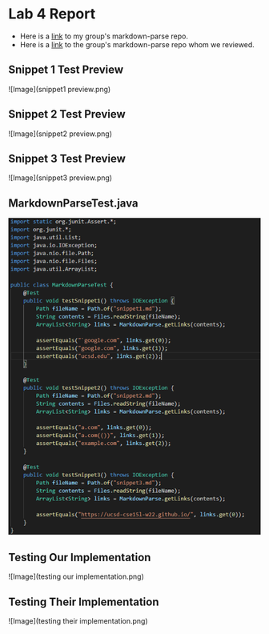 # Lab 4 Report
- Here is a [link](https://github.com/ezhou413/markdown-parse) to my group's markdown-parse repo.
- Here is a [link](https://github.com/sm52/markdown-parse) to the group's markdown-parse repo whom we reviewed.
## Snippet 1 Test Preview
![Image](snippet1 preview.png)
## Snippet 2 Test Preview
![Image](snippet2 preview.png)
## Snippet 3 Test Preview
![Image](snippet3 preview.png)
## MarkdownParseTest.java
![Image](markdownparsetest.png)
## Testing Our Implementation
![Image](testing our implementation.png)
## Testing Their Implementation
![Image](testing their implementation.png)
